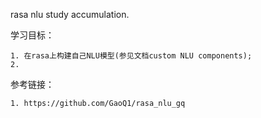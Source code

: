 rasa nlu study accumulation.

学习目标：
    
    1. 在rasa上构建自己NLU模型(参见文档custom NLU components);
    2. 
    
参考链接：
    
    1. https://github.com/GaoQ1/rasa_nlu_gq